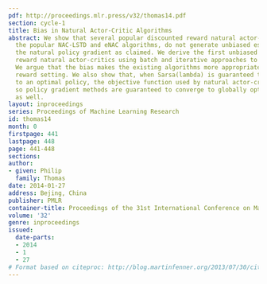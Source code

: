 ```yaml
---
pdf: http://proceedings.mlr.press/v32/thomas14.pdf
section: cycle-1
title: Bias in Natural Actor-Critic Algorithms
abstract: We show that several popular discounted reward natural actor-critics, including
  the popular NAC-LSTD and eNAC algorithms, do not generate unbiased estimates of
  the natural policy gradient as claimed. We derive the first unbiased discounted
  reward natural actor-critics using batch and iterative approaches to gradient estimation.
  We argue that the bias makes the existing algorithms more appropriate for the average
  reward setting. We also show that, when Sarsa(lambda) is guaranteed to converge
  to an optimal policy, the objective function used by natural actor-critics is concave,
  so policy gradient methods are guaranteed to converge to globally optimal policies
  as well.
layout: inproceedings
series: Proceedings of Machine Learning Research
id: thomas14
month: 0
firstpage: 441
lastpage: 448
page: 441-448
sections: 
author:
- given: Philip
  family: Thomas
date: 2014-01-27
address: Bejing, China
publisher: PMLR
container-title: Proceedings of the 31st International Conference on Machine Learning
volume: '32'
genre: inproceedings
issued:
  date-parts:
  - 2014
  - 1
  - 27
# Format based on citeproc: http://blog.martinfenner.org/2013/07/30/citeproc-yaml-for-bibliographies/
---
```

